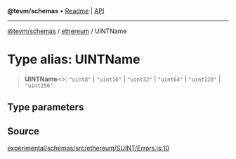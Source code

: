 **@tevm/schemas** • [Readme](../../README.md) \| [API](../../modules.md)

***

[@tevm/schemas](../../README.md) / [ethereum](../README.md) / UINTName

# Type alias: UINTName

> **UINTName**\<\>: `"uint8"` \| `"uint16"` \| `"uint32"` \| `"uint64"` \| `"uint128"` \| `"uint256"`

## Type parameters

## Source

[experimental/schemas/src/ethereum/SUINT/Errors.js:10](https://github.com/evmts/tevm-monorepo/blob/main/experimental/schemas/src/ethereum/SUINT/Errors.js#L10)
